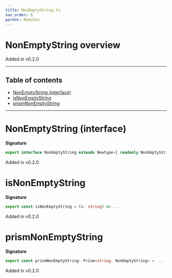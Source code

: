 ```yaml
---
title: NonEmptyString.ts
nav_order: 6
parent: Modules
---
```


# NonEmptyString overview

Added in v0.2.0

---

<h2 class="text-delta">Table of contents</h2>

- [NonEmptyString (interface)](#nonemptystring-interface)
- [isNonEmptyString](#isnonemptystring)
- [prismNonEmptyString](#prismnonemptystring)

---

# NonEmptyString (interface)

**Signature**

```ts
export interface NonEmptyString extends Newtype<{ readonly NonEmptyString: unique symbol }, string> {}
```

Added in v0.2.0

# isNonEmptyString

**Signature**

```ts
export const isNonEmptyString = (s: string) => ...
```

Added in v0.2.0

# prismNonEmptyString

**Signature**

```ts
export const prismNonEmptyString: Prism<string, NonEmptyString> = ...
```

Added in v0.2.0
